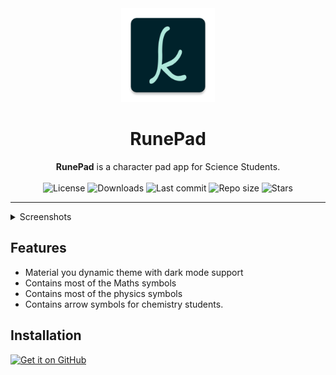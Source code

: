 <div align="center">
  <img width="150" src="/app/src/main/res/mipmap-xxxhdpi/ic_launcher.png" alt="App icon">
  <h1 align="center">RunePad</h1>
  <b>RunePad</b> is a character pad app for Science Students.
</div>
<br>

 <div align="center">
    <img alt="License" src="https://img.shields.io/github/license/SuhasDissa/RunePad?color=c3e7ff&style=flat-square">
    <img alt="Downloads" src="https://img.shields.io/github/downloads/SuhasDissa/RunePad/total.svg?color=c3e7ff&style=flat-square">
    <img alt="Last commit" src="https://img.shields.io/github/last-commit/SuhasDissa/RunePad?color=c3e7ff&style=flat-square">
    <img alt="Repo size" src="https://img.shields.io/github/repo-size/SuhasDissa/RunePad?color=c3e7ff&style=flat-square">
    <img alt="Stars" src="https://img.shields.io/github/stars/SuhasDissa/RunePad?color=c3e7ff&style=flat-square">
    <br>
</div>

---

<details>
  <summary>  Screenshots</summary>
<p align="center">
  <img src="fastlane/metadata/android/en-US/images/phoneScreenshots/1.png" width="30%" />
  <img src="fastlane/metadata/android/en-US/images/phoneScreenshots/2.png" width="30%" />
</p>
</details>

## Features
- Material you dynamic theme with dark mode support
- Contains most of the Maths symbols
- Contains most of the physics symbols
- Contains arrow symbols for chemistry students.

## Installation

[<img src="https://github.com/machiav3lli/oandbackupx/blob/034b226cea5c1b30eb4f6a6f313e4dadcbb0ece4/badge_github.png"
    alt="Get it on GitHub"
    height="80">](https://github.com/SuhasDissa/RunePad/releases/latest)
